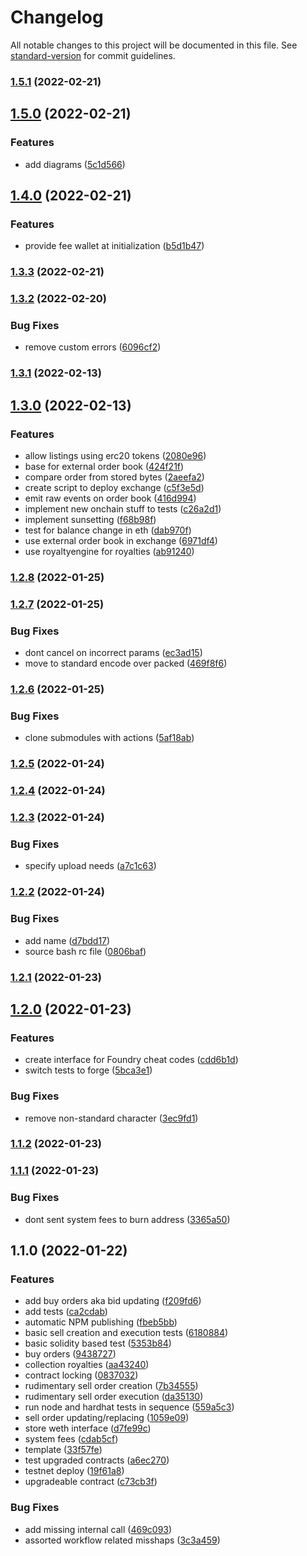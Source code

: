 # Changelog

All notable changes to this project will be documented in this file. See [standard-version](https://github.com/conventional-changelog/standard-version) for commit guidelines.

### [1.5.1](https://github.com/shibuidao/exchange/compare/v1.5.0...v1.5.1) (2022-02-21)

## [1.5.0](https://github.com/shibuidao/exchange/compare/v1.4.0...v1.5.0) (2022-02-21)


### Features

* add diagrams ([5c1d566](https://github.com/shibuidao/exchange/commit/5c1d56699a253f5037cb5fc3fd9698dc485a4ed3))

## [1.4.0](https://github.com/shibuidao/exchange/compare/v1.3.3...v1.4.0) (2022-02-21)


### Features

* provide fee wallet at initialization ([b5d1b47](https://github.com/shibuidao/exchange/commit/b5d1b470917ec5d6e3edb41eea33c0fe4b78e182))

### [1.3.3](https://github.com/shibuidao/exchange/compare/v1.3.2...v1.3.3) (2022-02-21)

### [1.3.2](https://github.com/shibuidao/exchange/compare/v1.3.1...v1.3.2) (2022-02-20)


### Bug Fixes

* remove custom errors ([6096cf2](https://github.com/shibuidao/exchange/commit/6096cf20850a42f44cb2b83ae67940c036d4254c))

### [1.3.1](https://github.com/shibuidao/exchange/compare/v1.3.0...v1.3.1) (2022-02-13)

## [1.3.0](https://github.com/shibuidao/exchange/compare/v1.2.8...v1.3.0) (2022-02-13)


### Features

* allow listings using erc20 tokens ([2080e96](https://github.com/shibuidao/exchange/commit/2080e966ebbc2ec8935bcf947fad87cf5f9d7684))
* base for external order book ([424f21f](https://github.com/shibuidao/exchange/commit/424f21f85b77fe13f7f7d03ffccc1d2c6ec97e62))
* compare order from stored bytes ([2aeefa2](https://github.com/shibuidao/exchange/commit/2aeefa2a3607db196f8a5ceb757bc5d7533f8bb8))
* create script to deploy exchange ([c5f3e5d](https://github.com/shibuidao/exchange/commit/c5f3e5d6a3b2195badf8fc83460025948c78cc0d))
* emit raw events on order book ([416d994](https://github.com/shibuidao/exchange/commit/416d9940d4076373956bdbaf8b92eecf1d77feb9))
* implement new onchain stuff to tests ([c26a2d1](https://github.com/shibuidao/exchange/commit/c26a2d133bee6571688ce369c30534a311f607d4))
* implement sunsetting ([f68b98f](https://github.com/shibuidao/exchange/commit/f68b98f83f6280b95add7685b04b5c60786acbe8))
* test for balance change in eth ([dab970f](https://github.com/shibuidao/exchange/commit/dab970fd9694e33dc2529343a2db6946ba3cb729))
* use external order book in exchange ([6971df4](https://github.com/shibuidao/exchange/commit/6971df405df3c292caac039cfab5f99ee6cdc697))
* use royaltyengine for royalties ([ab91240](https://github.com/shibuidao/exchange/commit/ab91240f4adf4b2e5f7f30d037078b76b72bad47))

### [1.2.8](https://github.com/shibuidao/exchange/compare/v1.2.7...v1.2.8) (2022-01-25)

### [1.2.7](https://github.com/shibuidao/exchange/compare/v1.2.6...v1.2.7) (2022-01-25)


### Bug Fixes

* dont cancel on incorrect params ([ec3ad15](https://github.com/shibuidao/exchange/commit/ec3ad15a43f281657a012fff8ab1105e039f4809))
* move to standard encode over packed ([469f8f6](https://github.com/shibuidao/exchange/commit/469f8f6fbf8df24cd85c648638cddca65145b72d))

### [1.2.6](https://github.com/shibuidao/exchange/compare/v1.2.5...v1.2.6) (2022-01-25)


### Bug Fixes

* clone submodules with actions ([5af18ab](https://github.com/shibuidao/exchange/commit/5af18ab66945b6fc4f36f1a2ee8421cce186dc5f))

### [1.2.5](https://github.com/shibuidao/exchange/compare/v1.2.4...v1.2.5) (2022-01-24)

### [1.2.4](https://github.com/shibuidao/exchange/compare/v1.2.3...v1.2.4) (2022-01-24)

### [1.2.3](https://github.com/shibuidao/exchange/compare/v1.2.2...v1.2.3) (2022-01-24)


### Bug Fixes

* specify upload needs ([a7c1c63](https://github.com/shibuidao/exchange/commit/a7c1c63a2244a890f89210192c9a84b51d87e352))

### [1.2.2](https://github.com/shibuidao/exchange/compare/v1.2.1...v1.2.2) (2022-01-24)


### Bug Fixes

* add name ([d7bdd17](https://github.com/shibuidao/exchange/commit/d7bdd1719fb53908737be176186a2105e8d98e98))
* source bash rc file ([0806baf](https://github.com/shibuidao/exchange/commit/0806baf0d221fa6ea746085cb13bd5941ce04146))

### [1.2.1](https://github.com/shibuidao/exchange/compare/v1.2.0...v1.2.1) (2022-01-23)

## [1.2.0](https://github.com/shibuidao/exchange/compare/v1.1.2...v1.2.0) (2022-01-23)


### Features

* create interface for Foundry cheat codes ([cdd6b1d](https://github.com/shibuidao/exchange/commit/cdd6b1d45f3f7aedb5b9913fbf7ddf85af031218))
* switch tests to forge ([5bca3e1](https://github.com/shibuidao/exchange/commit/5bca3e19308dc8d6b72df8dc6ab0dd21e7e6ef41))


### Bug Fixes

* remove non-standard character ([3ec9fd1](https://github.com/shibuidao/exchange/commit/3ec9fd14db76f95ae70a80a5b48aef0ccac7d852))

### [1.1.2](https://github.com/shibuidao/exchange/compare/v1.1.1...v1.1.2) (2022-01-23)

### [1.1.1](https://github.com/shibuidao/exchange/compare/v1.1.0...v1.1.1) (2022-01-23)


### Bug Fixes

* dont sent system fees to burn address ([3365a50](https://github.com/shibuidao/exchange/commit/3365a5053fcda9d441b947a11a8b8b76dc088c30))

## 1.1.0 (2022-01-22)


### Features

* add buy orders aka bid updating ([f209fd6](https://github.com/shibuidao/exchange/commit/f209fd683692279eb3ecf2b10336917c7b283a9f))
* add tests ([ca2cdab](https://github.com/shibuidao/exchange/commit/ca2cdabd06ed142d93fc64a199f2cf2959ed0c44))
* automatic NPM publishing ([fbeb5bb](https://github.com/shibuidao/exchange/commit/fbeb5bbd656f5b6b06901760cac5d4b6a4544b39))
* basic sell creation and execution tests ([6180884](https://github.com/shibuidao/exchange/commit/61808844bfc35482a299a2ae7cfe071ff8c09fbc))
* basic solidity based test ([5353b84](https://github.com/shibuidao/exchange/commit/5353b84336de4b98f594469f621c4d6328786474))
* buy orders ([9438727](https://github.com/shibuidao/exchange/commit/943872780f746ab20752479d5c073b6dadf91b2c))
* collection royalties ([aa43240](https://github.com/shibuidao/exchange/commit/aa432401890db49e81656cf81f841d83a65ff361))
* contract locking ([0837032](https://github.com/shibuidao/exchange/commit/0837032e637a6f3f7d9c051a9e115ade43466b85))
* rudimentary sell order creation ([7b34555](https://github.com/shibuidao/exchange/commit/7b345550747a85603cbf155e12d29641cc156d0a))
* rudimentary sell order execution ([da35130](https://github.com/shibuidao/exchange/commit/da3513035d6271b85586ef39c10418949530205b))
* run node and hardhat tests in sequence ([559a5c3](https://github.com/shibuidao/exchange/commit/559a5c3f6db4331b6f1c3924adb702316baa15da))
* sell order updating/replacing ([1059e09](https://github.com/shibuidao/exchange/commit/1059e092ee5a5cdc894b8e94d22beda483a34734))
* store weth interface ([d7fe99c](https://github.com/shibuidao/exchange/commit/d7fe99cd1e94053a1b8d054e8148df58211738fe))
* system fees ([cdab5cf](https://github.com/shibuidao/exchange/commit/cdab5cf45ccf83ddaa0df42348d6dc0eeb79649f))
* template ([33f57fe](https://github.com/shibuidao/exchange/commit/33f57fe792b5ee8699ada10bfbf0c116fb92ba95))
* test upgraded contracts ([a6ec270](https://github.com/shibuidao/exchange/commit/a6ec270a55af6f32ae0d51d7ee29a2f3eb8034c9))
* testnet deploy ([19f61a8](https://github.com/shibuidao/exchange/commit/19f61a85b168ef235b092e71f6903ac55e8dfdd3))
* upgradeable contract ([c73cb3f](https://github.com/shibuidao/exchange/commit/c73cb3fac8f4d9c38b6cb7a6a0815bcd2a32dc15))


### Bug Fixes

* add missing internal call ([469c093](https://github.com/shibuidao/exchange/commit/469c09378d4926d9db9489873e492dcf8ae68a04))
* assorted workflow related misshaps ([3c3a459](https://github.com/shibuidao/exchange/commit/3c3a459a595e50ddb0000fbc90e2ddcabe440c35))
